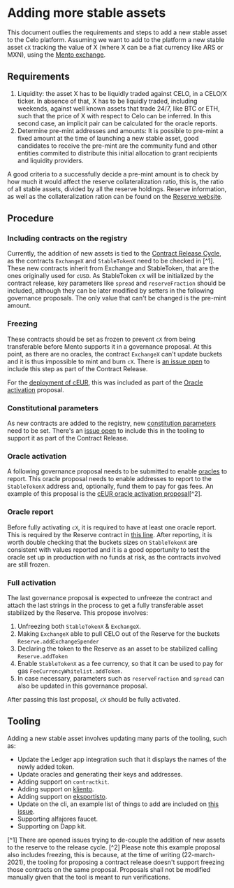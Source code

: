 # Adding more stable assets

This document outlies the requirements and steps to add a new stable asset to the Celo platform. Assuming we want to add to the platform a new stable asset `cX` tracking the value of X (where X can be a fiat currency like ARS or MXN), using the [Mento exchange](doto.md).

## Requirements

1. Liquidity: the asset X has to be liquidly traded against CELO, in a CELO/X ticker. In absence of that, X has to be liquidly traded, including weekends, against well known assets that trade 24/7, like BTC or ETH, such that the price of X with respect to Celo can be inferred. In this second case, an implicit pair can be calculated for the oracle reports.
2. Determine pre-mint addresses and amounts: It is possible to pre-mint a fixed amount at the time of launching a new stable asset, good candidates to receive the pre-mint are the community fund and other entities commited to distribute this initial allocation to grant recipients and liquidity providers.

A good criteria to a successfully decide a pre-mint amount is to check by how much it would affect the reserve collateralization ratio, this is, the ratio of all stable assets, divided by all the reserve holdings. Reserve information, as well as the collateralization ration can be found on the [Reserve website](https://celoreserve.org/).
## Procedure

### Including contracts on the registry

Currently, the addition of new assets is tied to the [Contract Release Cycle](https://docs.celo.org/community/release-process/smart-contracts), as the contracts `ExchangeX` and `StableTokenX` need to be checked in [^1]. These new contracts inherit from Exchange and StableToken, that are the ones originally used for `cUSD`. As StableToken `cX` will be initialized by the contract release, key parameters like `spread` and `reserveFraction` should be included, although they can be later modified by setters in the following governance proposals. The only value that can't be changed is the pre-mint amount.

### Freezing

These contracts should be set as frozen to prevent `cX` from being transferable before Mento supports it in a governance proposal. At this point, as there are no oracles, the contract `ExchangeX` can't update buckets and it is thus impossible to mint and burn `cX`. There is [an issue open](https://github.com/celo-org/celo-monorepo/issues/7331) to include this step as part of the Contract Release.

For the [deployment of cEUR](https://github.com/celo-org/celo-proposals/blob/master/CGPs/0023.md), this was included as part of the [Oracle activation](#oracle-activation) proposal. 

### Constitutional parameters

As new contracts are added to the registry, new [constitution parameters](https://docs.celo.org/developer-guide/sdk-code-reference/summary-2/classes/_wrappers_governance_.governancewrapper#isproposalpassing) need to be set. There's an [issue open](https://github.com/celo-org/celo-monorepo/issues/7318) to include this in the tooling to support it as part of the Contract Release.

### Oracle activation

A following governance proposal needs to be submitted to enable [oracles](oracles.md) to report. This oracle proposal needs to enable addresses to report to the `StableTokenX` address and, optionally, fund them to pay for gas fees. An example of this proposal is the [cEUR oracle activation proposal](https://github.com/celo-org/celo-proposals/blob/master/CGPs/0023.md)[^2].

### Oracle report

Before fully activating `cX`, it is required to have at least one oracle report. This is required by the Reserve contract in [this line](https://github.com/celo-org/celo-monorepo/blob/9b43d07b35c9d50389f5f2f53ddfa0c21f16d0f2/packages/protocol/contracts/stability/Reserve.sol#L223). After reporting, it is worth double checking that the buckets sizes on `StableTokenX` are consistent with values reported and it is a good opportunity to test the oracle set up in production with no funds at risk, as the contracts involved are still frozen.

### Full activation

The last governance proposal is expected to unfreeze the contract and attach the last strings in the process to get a fully transferable asset stabilized by the Reserve. This propose involves:

1. Unfreezing both `StableTokenX` & `ExchangeX`.
2. Making `ExchangeX` able to pull CELO out of the Reserve for the buckets `Reserve.addExchangeSpender`
3. Declaring the token to the Reserve as an asset to be stabilized calling `Reserve.addToken`
4. Enable `StableTokenX` as a fee currency, so that it can be used to pay for gas `FeeCurrencyWhitelist.addToken`.
5. In case necessary, parameters such as `reserveFraction` and `spread` can also be updated in this governance proposal.


After passing this last proposal, `cX` should be fully activated.

## Tooling

Adding a new stable asset involves updating many parts of the tooling, such as:

* Update the Ledger app integration such that it displays the names of the newly added token.
* Update oracles and generating their keys and addresses.
* Adding support on `contractkit`.
* Adding support on [kliento](https://github.com/celo-org/kliento).
* Adding support on [eksportisto](https://github.com/celo-org/eksportisto).
* Update on the cli, an example list of things to add are included on [this issue](https://github.com/celo-org/celo-monorepo/issues/6793).
* Supporting alfajores faucet.
* Supporting on Dapp kit.

[^1] There are opened issues trying to de-couple the addition of new assets to the reserve to the release cycle.
[^2] Please note this example proposal also includes freezing, this is because, at the time of writing (22-march-2021), the tooling for proposing a contract release doesn't support freezing those contracts on the same proposal. Proposals shall not be modified manually given that the tool is meant to run verifications.
